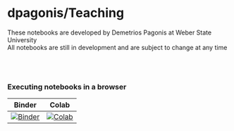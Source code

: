 # dpagonis/Teaching
These notebooks are developed by Demetrios Pagonis at Weber State University<br>
All notebooks are still in development and are subject to change at any time

<br>
<br>


### Executing notebooks in a browser
Binder | Colab
---- | ----
[![Binder](https://mybinder.org/badge_logo.svg)](https://mybinder.org/v2/gh/dpagonis/Teaching/HEAD) | [![Colab](https://www.tensorflow.org/images/colab_logo_32px.png)](https://colab.research.google.com/github/dpagonis/Teaching)

